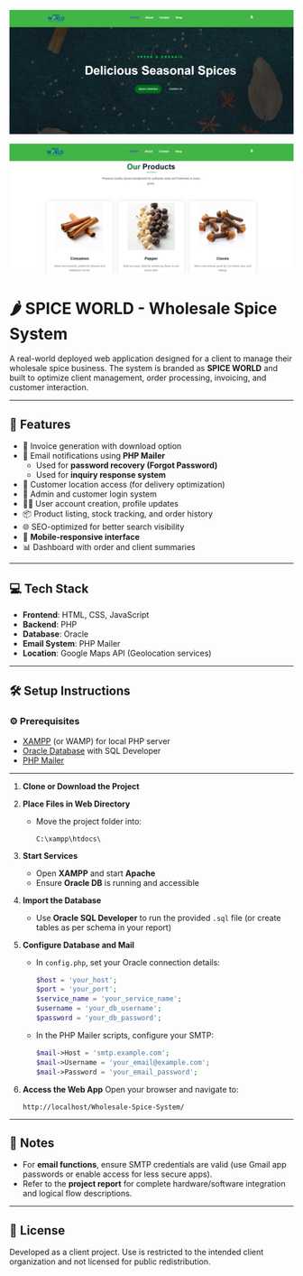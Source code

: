 ![Screenshot](https://raw.githubusercontent.com/AmjadAzward/Spice-World/main/Images/Screenshot%202025-06-18%20161107.png)

![Screenshot](https://raw.githubusercontent.com/AmjadAzward/Spice-World/main/Images/Screenshot%202025-06-18%20161121.png)

# 🌶️ SPICE WORLD - Wholesale Spice System

A real-world deployed web application designed for a client to manage their wholesale spice business. The system is branded as **SPICE WORLD** and built to optimize client management, order processing, invoicing, and customer interaction.

---

## 🚀 Features

- 🧾 Invoice generation with download option
- 📧 Email notifications using **PHP Mailer**  
  - Used for **password recovery (Forgot Password)**  
  - Used for **inquiry response system**
- 📍 Customer location access (for delivery optimization)
- 🔐 Admin and customer login system
- 🧑‍💼 User account creation, profile updates
- 📦 Product listing, stock tracking, and order history
- 🌐 SEO-optimized for better search visibility
- 📱 **Mobile-responsive interface**
- 📊 Dashboard with order and client summaries

---

## 💻 Tech Stack

- **Frontend**: HTML, CSS, JavaScript  
- **Backend**: PHP  
- **Database**: Oracle  
- **Email System**: PHP Mailer  
- **Location**: Google Maps API (Geolocation services)

---

## 🛠️ Setup Instructions

### ⚙️ Prerequisites

- [XAMPP](https://www.apachefriends.org/index.html) (or WAMP) for local PHP server  
- [Oracle Database](https://www.oracle.com/database/technologies/) with SQL Developer  
- [PHP Mailer](https://github.com/PHPMailer/PHPMailer)

---

1. **Clone or Download the Project**
   

2. **Place Files in Web Directory**

   * Move the project folder into:

     ```
     C:\xampp\htdocs\
     ```

3. **Start Services**

   * Open **XAMPP** and start **Apache**
   * Ensure **Oracle DB** is running and accessible

4. **Import the Database**

   * Use **Oracle SQL Developer** to run the provided `.sql` file (or create tables as per schema in your report)

5. **Configure Database and Mail**

   * In `config.php`, set your Oracle connection details:

     ```php
     $host = 'your_host';
     $port = 'your_port';
     $service_name = 'your_service_name';
     $username = 'your_db_username';
     $password = 'your_db_password';
     ```

   * In the PHP Mailer scripts, configure your SMTP:

     ```php
     $mail->Host = 'smtp.example.com';
     $mail->Username = 'your_email@example.com';
     $mail->Password = 'your_email_password';
     ```

6. **Access the Web App**
   Open your browser and navigate to:

   ```
   http://localhost/Wholesale-Spice-System/
   ```

---

## 📌 Notes

* For **email functions**, ensure SMTP credentials are valid (use Gmail app passwords or enable access for less secure apps).
* Refer to the **project report** for complete hardware/software integration and logical flow descriptions.

---

## 📄 License

Developed as a client project. Use is restricted to the intended client organization and not licensed for public redistribution.
